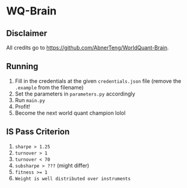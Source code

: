 # WQ-Brain

## Disclaimer
All credits go to https://github.com/AbnerTeng/WorldQuant-Brain.

## Running
1. Fill in the credentials at the given `credentials.json` file (remove the `.example` from the filename)
1. Set the parameters in `parameters.py` accordingly
1. Run `main.py`
1. Profit!
1. Become the next world quant champion lolol

## IS Pass Criterion
1. `sharpe > 1.25`
1. `turnover > 1`
1. `turnover < 70`
1. `subsharpe > ???` (might differ)
1. `fitness >= 1`
1. `Weight is well distributed over instruments`